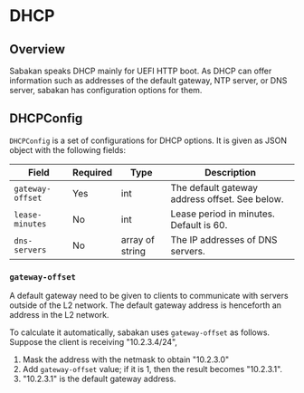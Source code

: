 DHCP
====

Overview
--------

Sabakan speaks DHCP mainly for UEFI HTTP boot.
As DHCP can offer information such as addresses of the default gateway,
NTP server, or DNS server, sabakan has configuration options for them.

DHCPConfig
----------

`DHCPConfig` is a set of configurations for DHCP options.
It is given as JSON object with the following fields:

Field            | Required | Type            | Description
---------------- | -------- | --------------- | -----------
`gateway-offset` | Yes      | int             | The default gateway address offset.  See below.
`lease-minutes`  | No       | int             | Lease period in minutes.  Default is 60.
`dns-servers`    | No       | array of string | The IP addresses of DNS servers.

### `gateway-offset`

A default gateway need to be given to clients to communicate with
servers outside of the L2 network.  The default gateway address is
henceforth an address in the L2 network.

To calculate it automatically, sabakan uses `gateway-offset` as follows.
Suppose the client is receiving "10.2.3.4/24",

1. Mask the address with the netmask to obtain "10.2.3.0"
2. Add `gateway-offset` value; if it is 1, then the result becomes "10.2.3.1".
3. "10.2.3.1" is the default gateway address.
